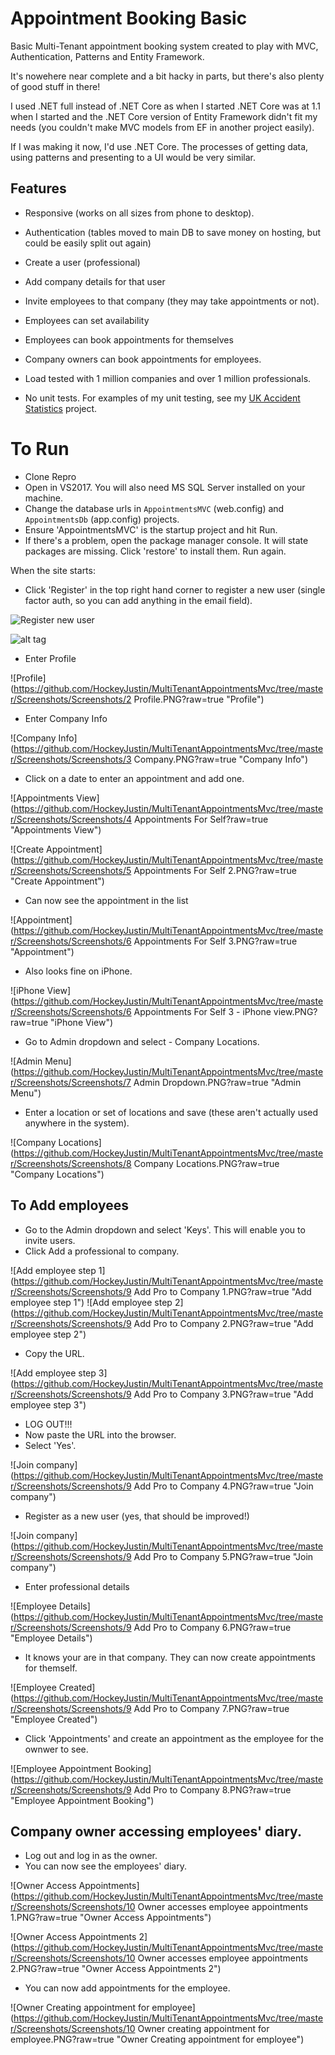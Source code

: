 # Appointment Booking Basic

Basic Multi-Tenant appointment booking system created to play with MVC, Authentication, Patterns and Entity Framework.

It's nowehere near complete and a bit hacky in parts, but there's also plenty of good stuff in there!

I used .NET full instead of .NET Core as when I started .NET Core was at 1.1 when I started and the .NET Core version of Entity Framework didn't fit my needs (you couldn't make MVC models from EF in another project easily).

If I was making it now, I'd use .NET Core. The processes of getting data, using patterns and presenting to a UI would be very similar.


## Features

- Responsive (works on all sizes from phone to desktop).
- Authentication (tables moved to main DB to save money on hosting, but could be easily split out again)
- Create a user (professional)
- Add company details for that user
- Invite employees to that company (they may take appointments or not).

- Employees can set availability
- Employees can book appointments for themselves
- Company owners can book appointments for employees.

- Load tested with 1 million companies and over 1 million professionals.
- No unit tests. For examples of my unit testing, see my [UK Accident Statistics](https://github.com/HockeyJustin/UkAccidentStatistics/tree/master/src/AccidentProcessor.Tests) project.

# To Run

- Clone Repro
- Open in VS2017. You will also need MS SQL Server installed on your machine.
- Change the database urls in `AppointmentsMVC` (web.config) and `AppointmentsDb` (app.config) projects.
- Ensure 'AppointmentsMVC' is the startup project and hit Run.
- If there's a problem, open the package manager console. It will state packages are missing. Click 'restore' to install them. Run again.

When the site starts:

- Click 'Register' in the top right hand corner to register a new user (single factor auth, so you can add anything in the email field).

![Register new user](https://github.com/HockeyJustin/MultiTenantAppointmentsMvc/blob/master/Screenshots/1%20Register.PNG?raw=true)

![alt tag](https://github.com/HockeyJustin/UkAccidentStatistics/blob/master/src/AccidentProcessor/Resources/Reference/_area_Newbury_To_Maidenhead_A339_A34_M4_A308M.png?raw=true)

- Enter Profile

![Profile](https://github.com/HockeyJustin/MultiTenantAppointmentsMvc/tree/master/Screenshots/Screenshots/2 Profile.PNG?raw=true "Profile")

- Enter Company Info

![Company Info](https://github.com/HockeyJustin/MultiTenantAppointmentsMvc/tree/master/Screenshots/Screenshots/3 Company.PNG?raw=true "Company Info")

- Click on a date to enter an appointment and add one.

![Appointments View](https://github.com/HockeyJustin/MultiTenantAppointmentsMvc/tree/master/Screenshots/Screenshots/4 Appointments For Self?raw=true "Appointments View")

![Create Appointment](https://github.com/HockeyJustin/MultiTenantAppointmentsMvc/tree/master/Screenshots/Screenshots/5 Appointments For Self 2.PNG?raw=true "Create Appointment")

- Can now see the appointment in the list

![Appointment](https://github.com/HockeyJustin/MultiTenantAppointmentsMvc/tree/master/Screenshots/Screenshots/6 Appointments For Self 3.PNG?raw=true "Appointment")

- Also looks fine on iPhone.

![iPhone View](https://github.com/HockeyJustin/MultiTenantAppointmentsMvc/tree/master/Screenshots/Screenshots/6 Appointments For Self 3 - iPhone view.PNG?raw=true "iPhone View")

- Go to Admin dropdown and select - Company Locations.

![Admin Menu](https://github.com/HockeyJustin/MultiTenantAppointmentsMvc/tree/master/Screenshots/Screenshots/7 Admin Dropdown.PNG?raw=true "Admin Menu")

- Enter a location or set of locations and save (these aren't actually used anywhere in the system).

![Company Locations](https://github.com/HockeyJustin/MultiTenantAppointmentsMvc/tree/master/Screenshots/Screenshots/8 Company Locations.PNG?raw=true "Company Locations")

## To Add employees
- Go to the Admin dropdown and select 'Keys'. This will enable you to invite users.
- Click Add a professional to company.

![Add employee step 1](https://github.com/HockeyJustin/MultiTenantAppointmentsMvc/tree/master/Screenshots/Screenshots/9 Add Pro to Company 1.PNG?raw=true "Add employee step 1")
![Add employee step 2](https://github.com/HockeyJustin/MultiTenantAppointmentsMvc/tree/master/Screenshots/Screenshots/9 Add Pro to Company 2.PNG?raw=true "Add employee step 2")


- Copy the URL.

![Add employee step 3](https://github.com/HockeyJustin/MultiTenantAppointmentsMvc/tree/master/Screenshots/Screenshots/9 Add Pro to Company 3.PNG?raw=true "Add employee step 3")

- LOG OUT!!!
- Now paste the URL into the browser. 
- Select 'Yes'.

![Join company](https://github.com/HockeyJustin/MultiTenantAppointmentsMvc/tree/master/Screenshots/Screenshots/9 Add Pro to Company 4.PNG?raw=true "Join company")

- Register as a new user (yes, that should be improved!)

![Join company](https://github.com/HockeyJustin/MultiTenantAppointmentsMvc/tree/master/Screenshots/Screenshots/9 Add Pro to Company 5.PNG?raw=true "Join company")

- Enter professional details

![Employee Details](https://github.com/HockeyJustin/MultiTenantAppointmentsMvc/tree/master/Screenshots/Screenshots/9 Add Pro to Company 6.PNG?raw=true "Employee Details")

- It knows your are in that company. They can now create appointments for themself.

![Employee Created](https://github.com/HockeyJustin/MultiTenantAppointmentsMvc/tree/master/Screenshots/Screenshots/9 Add Pro to Company 7.PNG?raw=true "Employee Created")

- Click 'Appointments' and create an appointment as the employee for the ownwer to see.

![Employee Appointment Booking](https://github.com/HockeyJustin/MultiTenantAppointmentsMvc/tree/master/Screenshots/Screenshots/9 Add Pro to Company 8.PNG?raw=true "Employee Appointment Booking")

## Company owner accessing employees' diary.

- Log out and log in as the owner.
- You can now see the employees' diary.

![Owner Access Appointments](https://github.com/HockeyJustin/MultiTenantAppointmentsMvc/tree/master/Screenshots/Screenshots/10 Owner accesses employee appointments 1.PNG?raw=true "Owner Access Appointments")

![Owner Access Appointments 2](https://github.com/HockeyJustin/MultiTenantAppointmentsMvc/tree/master/Screenshots/Screenshots/10 Owner accesses employee appointments 2.PNG?raw=true "Owner Access Appointments 2")

- You can now add appointments for the employee.

![Owner Creating appointment for employee](https://github.com/HockeyJustin/MultiTenantAppointmentsMvc/tree/master/Screenshots/Screenshots/10 Owner creating appointment for employee.PNG?raw=true "Owner Creating appointment for employee")






